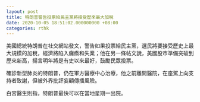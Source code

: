 ```yaml
---
layout: post
title: 特朗普警告投票給民主黨將接受歷來最大加稅
date: 2020-10-05 18:51:02.000000000 +08:00
categories: rthk
---
```


美國總統特朗普在社交網站發文，警告如果投票給民主黨，選民將要接受歷史上最大規模的加稅，經濟將陷入癱瘓和失業；他在另一條帖文說，美國股市準備突破到歷來新高，揚言明年將是有史以來最好，鼓勵民眾投票。

確診新型肺炎的特朗普，仍在軍方醫療中心治療，他之前離開醫院，在座駕上向支持者致謝，但被外界批評妄顧傳播風險。

白宮醫生則指，特朗普最快可以在當地星期一出院。
